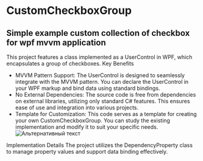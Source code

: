# CustomCheckboxGroup
## Simple example custom collection of checkbox for wpf mvvm application
This project features a class implemented as a UserControl in WPF, which encapsulates a group of checkboxes.
Key Benefits
- MVVM Pattern Support: The UserControl is designed to seamlessly integrate with the MVVM pattern. You can declare the UserControl in your WPF markup and bind data using standard bindings.
- No External Dependencies: The source code is free from dependencies on external libraries, utilizing only standard C# features. This ensures ease of use and integration into various projects.
- Template for Customization: This code serves as a template for creating your own CustomCheckboxGroup. You can study the existing implementation and modify it to suit your specific needs.
![Альтернативный текст](images/example.png)

Implementation Details
The project utilizes the DependencyProperty class to manage property values and support data binding effectively.
